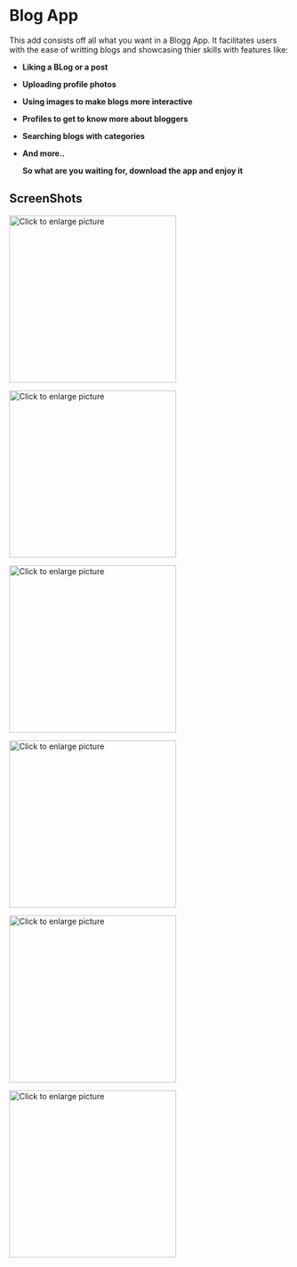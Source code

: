 # Blog App

This add consists off all what you want in a Blogg App. It facilitates users with the ease of writting blogs and showcasing thier skills with features like:

- **Liking a BLog or a post**
- **Uploading profile photos**
- **Using images to make blogs more interactive**
- **Profiles to get to know more about bloggers**
- **Searching blogs with categories**
- **And more..**
  
  **So what are you waiting for, download the app and enjoy it**

## ScreenShots


<a href="https://raw.githubusercontent.com/dhanush17-tech/Blog-App/main/readme_images/flutter_1.jpg"><img src="https://raw.githubusercontent.com/dhanush17-tech/Blog-App/main/readme_images/flutter_1.jpg" style="width: 300; max-width: 100%; height: auto" title="Click to enlarge picture" />

<a href="https://raw.githubusercontent.com/dhanush17-tech/Blog-App/main/readme_images/flutter_2.png"><img src="https://raw.githubusercontent.com/dhanush17-tech/Blog-App/main/readme_images/flutter_2.png" style="width: 300px; max-width: 100%; height: auto" title="Click to enlarge picture" />

<a href="https://raw.githubusercontent.com/dhanush17-tech/Blog-App/main/readme_images/flutter_3.jpg"><img src="https://raw.githubusercontent.com/dhanush17-tech/Blog-App/main/readme_images/flutter_3.jpg" style="width: 300px; max-width: 100%; height: auto" title="Click to enlarge picture" />

<a href="https://raw.githubusercontent.com/dhanush17-tech/Blog-App/main/readme_images/flutter_4.jpg"><img src="https://raw.githubusercontent.com/dhanush17-tech/Blog-App/main/readme_images/flutter_4.jpg" style="width: 300px; max-width: 100%; height: auto" title="Click to enlarge picture" />

<a href="https://raw.githubusercontent.com/dhanush17-tech/Blog-App/main/readme_images/flutter_5.jpg"><img src="https://raw.githubusercontent.com/dhanush17-tech/Blog-App/main/readme_images/flutter_5.jpg" style="width: 300px; max-width: 100%; height: auto" title="Click to enlarge picture" />

<a href="https://raw.githubusercontent.com/dhanush17-tech/Blog-App/main/readme_images/flutter_6.png>"><img src="https://raw.githubusercontent.com/dhanush17-tech/Blog-App/main/readme_images/flutter_6.png" style="width: 300px; max-width: 100%; height: auto" title="Click to enlarge picture" />